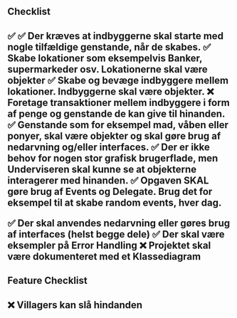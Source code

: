 ﻿<h2>Checklist<H2>✅
✅ Der kræves at indbyggerne skal starte med nogle tilfældige genstande, når de skabes.
✅ Skabe lokationer som eksempelvis Banker, supermarkeder osv. Lokationerne skal være objekter
✅ Skabe og bevæge indbyggere mellem lokationer. Indbyggerne skal være objekter.
❌ Foretage transaktioner mellem indbyggere i form af penge og genstande de kan give til hinanden.
✅ Genstande som for eksempel mad, våben eller ponyer, skal være objekter og skal gøre brug af nedarvning og/eller interfaces.
✅ Der er ikke behov for nogen stor grafisk brugerflade, men Underviseren skal kunne se at objekterne interagerer med hinanden.
✅ Opgaven SKAL gøre brug af Events og Delegate. Brug det for eksempel til at skabe random events, hver dag.

✅ Der skal anvendes nedarvning eller gøres brug af interfaces (helst begge dele)
✅ Der skal være eksempler på Error Handling
❌ Projektet skal være dokumenteret med et Klassediagram


<h2>Feature Checklist<h2>
❌ Villagers kan slå hindanden